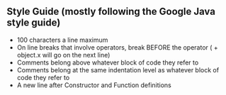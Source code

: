## Style Guide (mostly following the Google Java style guide)
* 100 characters a line maximum
* On line breaks that involve operators, break BEFORE the operator
( + object.x will go on the next line)
* Comments belong above whatever block of code they refer to
* Comments belong at the same indentation level as whatever block of code they refer to
* A new line after Constructor and Function definitions
